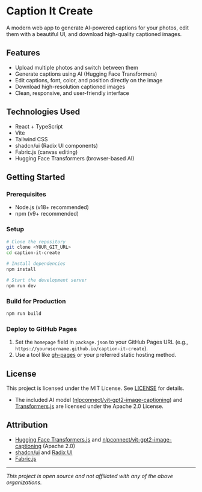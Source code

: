 # Caption It Create

A modern web app to generate AI-powered captions for your photos, edit them with a beautiful UI, and download high-quality captioned images.

## Features

- Upload multiple photos and switch between them
- Generate captions using AI (Hugging Face Transformers)
- Edit captions, font, color, and position directly on the image
- Download high-resolution captioned images
- Clean, responsive, and user-friendly interface

## Technologies Used

- React + TypeScript
- Vite
- Tailwind CSS
- shadcn/ui (Radix UI components)
- Fabric.js (canvas editing)
- Hugging Face Transformers (browser-based AI)

## Getting Started

### Prerequisites

- Node.js (v18+ recommended)
- npm (v9+ recommended)

### Setup

```sh
# Clone the repository
git clone <YOUR_GIT_URL>
cd caption-it-create

# Install dependencies
npm install

# Start the development server
npm run dev
```

### Build for Production

```sh
npm run build
```

### Deploy to GitHub Pages

1. Set the `homepage` field in `package.json` to your GitHub Pages URL (e.g., `https://yourusername.github.io/caption-it-create`).
2. Use a tool like [gh-pages](https://www.npmjs.com/package/gh-pages) or your preferred static hosting method.

## License

This project is licensed under the MIT License. See [LICENSE](./LICENSE) for details.

- The included AI model ([nlpconnect/vit-gpt2-image-captioning](https://huggingface.co/nlpconnect/vit-gpt2-image-captioning)) and [Transformers.js](https://github.com/xenova/transformers.js) are licensed under the Apache 2.0 License.

## Attribution

- [Hugging Face Transformers.js](https://github.com/xenova/transformers.js) and [nlpconnect/vit-gpt2-image-captioning](https://huggingface.co/nlpconnect/vit-gpt2-image-captioning) (Apache 2.0)
- [shadcn/ui](https://ui.shadcn.com/) and [Radix UI](https://www.radix-ui.com/)
- [Fabric.js](http://fabricjs.com/)

---

_This project is open source and not affiliated with any of the above organizations._
